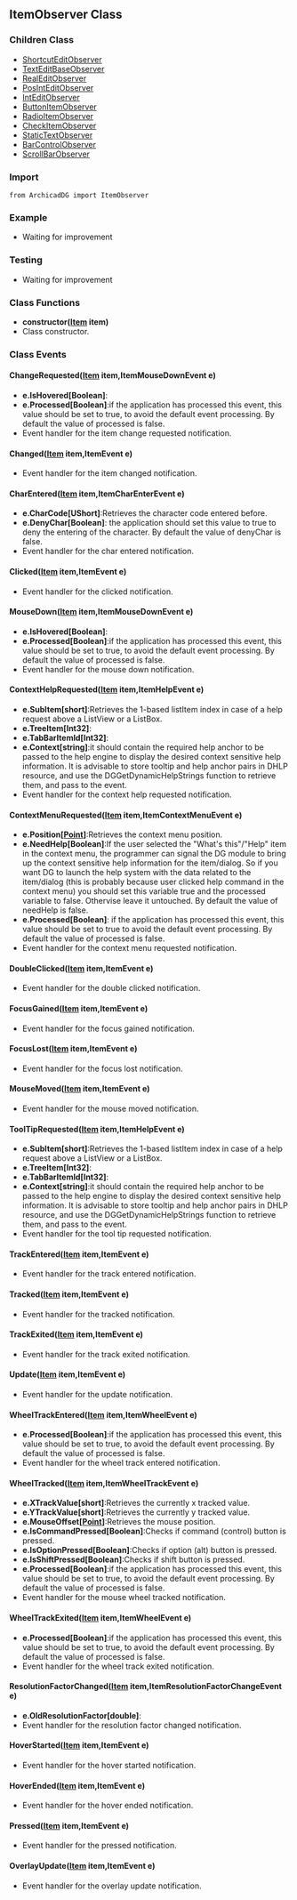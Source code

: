 ## ItemObserver Class

### Children Class
* [ShortcutEditObserver](../m_edit_control/ShortcutEdit_Observer.md)
* [TextEditBaseObserver](../m_edit_control/TextEditBase_Observer.md)
* [RealEditObserver](../m_edit_control/RealEdit_Observer.md)
* [PosIntEditObserver](../m_edit_control/PosIntEdit_Observer.md)
* [IntEditObserver](../m_edit_control/IntEdit_Observer.md)
* [ButtonItemObserver](../m_button/ButtonItem_Observer.md)
* [RadioItemObserver](../m_radio_item/RadioItem_Observer.md)
* [CheckItemObserver](../m_check_item/CheckItem_Observer.md)
* [StaticTextObserver](../m_static_item/StaticText_Observer.md)
* [BarControlObserver](../m_bar_control/BarControl_Observer.md)
* [ScrollBarObserver](../m_bar_control/ScrollBar_Observer.md)

### Import
```
from ArchicadDG import ItemObserver
``` 

### Example
* Waiting for improvement

### Testing
* Waiting for improvement

### Class Functions

* **constructor([Item](Item.md) item)**
* Class constructor.

### Class Events

#### ChangeRequested([Item](Item.md) item,ItemMouseDownEvent e)
* **e.IsHovered[Boolean]**:
* **e.Processed[Boolean]**:if the application has processed this event, this value should be set to true, to avoid the default event processing. By default the value of processed is false.
* Event handler for the item change requested notification.

#### Changed([Item](Item.md) item,ItemEvent e)
* Event handler for the item changed notification.

#### CharEntered([Item](Item.md) item,ItemCharEnterEvent e)
* **e.CharCode[UShort]**:Retrieves the character code entered before.
* **e.DenyChar[Boolean]**: the application should set this value to true to deny the entering of the character. By default the value of denyChar is false.
* Event handler for the char entered notification.

#### Clicked([Item](Item.md) item,ItemEvent e)
* Event handler for the clicked notification.

#### MouseDown([Item](Item.md) item,ItemMouseDownEvent e)
* **e.IsHovered[Boolean]**:
* **e.Processed[Boolean]**:if the application has processed this event, this value should be set to true, to avoid the default event processing. By default the value of processed is false.
* Event handler for the mouse down notification.

#### ContextHelpRequested([Item](Item.md) item,ItemHelpEvent e)
* **e.SubItem[short]**:Retrieves the 1-based listItem index in case of a help request above a ListView or a ListBox.
* **e.TreeItem[Int32]**:
* **e.TabBarItemId[Int32]**:
* **e.Context[string]**:it should contain the required help anchor to be passed to the help engine to display the desired context sensitive help information. It is advisable to store tooltip and help anchor pairs in DHLP resource, and use the DGGetDynamicHelpStrings function to retrieve them, and pass to the event.
* Event handler for the context help requested notification.

#### ContextMenuRequested([Item](Item.md) item,ItemContextMenuEvent e)
* **e.Position[[Point](../Point.md)]**:Retrieves the context menu position.
* **e.NeedHelp[Boolean]**:If the user selected the "What's this"/"Help" item in the context menu, the programmer can signal the DG module to bring up the context sensitive help information for the item/dialog. So if you want DG to launch the help system with the data related to the item/dialog (this is probably because user clicked help command in the context menu) you should set this variable true and the processed variable to false. Othervise leave it untouched. By default the value of needHelp is false.
* **e.Processed[Boolean]**: if the application has processed this event, this value should be set to true to avoid the default event processing. By default the value of processed is false.
* Event handler for the context menu requested notification.

#### DoubleClicked([Item](Item.md) item,ItemEvent e)
* Event handler for the double clicked notification.

#### FocusGained([Item](Item.md) item,ItemEvent e)
* Event handler for the focus gained notification.

#### FocusLost([Item](Item.md) item,ItemEvent e)
* Event handler for the focus lost notification.

#### MouseMoved([Item](Item.md) item,ItemEvent e)
* Event handler for the mouse moved notification.

#### ToolTipRequested([Item](Item.md) item,ItemHelpEvent e)
* **e.SubItem[short]**:Retrieves the 1-based listItem index in case of a help request above a ListView or a ListBox.
* **e.TreeItem[Int32]**:
* **e.TabBarItemId[Int32]**:
* **e.Context[string]**:it should contain the required help anchor to be passed to the help engine to display the desired context sensitive help information. It is advisable to store tooltip and help anchor pairs in DHLP resource, and use the DGGetDynamicHelpStrings function to retrieve them, and pass to the event.
* Event handler for the tool tip requested notification.

#### TrackEntered([Item](Item.md) item,ItemEvent e)
* Event handler for the track entered notification.

#### Tracked([Item](Item.md) item,ItemEvent e)
* Event handler for the tracked notification.

#### TrackExited([Item](Item.md) item,ItemEvent e)
* Event handler for the track exited notification.

#### Update([Item](Item.md) item,ItemEvent e)
* Event handler for the update notification.

#### WheelTrackEntered([Item](Item.md) item,ItemWheelEvent e)
* **e.Processed[Boolean]**:if the application has processed this event, this value should be set to true, to avoid the default event processing. By default the value of processed is false.
* Event handler for the wheel track entered notification.

#### WheelTracked([Item](Item.md) item,ItemWheelTrackEvent e)
* **e.XTrackValue[short]**:Retrieves the currently x tracked value.
* **e.YTrackValue[short]**:Retrieves the currently y tracked value.
* **e.MouseOffset[[Point](../Point.md)]**:Retrieves the mouse position.
* **e.IsCommandPressed[Boolean]**:Checks if command (control) button is pressed.
* **e.IsOptionPressed[Boolean]**:Checks if option (alt) button is pressed.
* **e.IsShiftPressed[Boolean]**:Checks if shift button is pressed.
* **e.Processed[Boolean]**:if the application has processed this event, this value should be set to true, to avoid the default event processing. By default the value of processed is false.
* Event handler for the mouse wheel tracked notification.

#### WheelTrackExited([Item](Item.md) item,ItemWheelEvent e)
* **e.Processed[Boolean]**:if the application has processed this event, this value should be set to true, to avoid the default event processing. By default the value of processed is false.
* Event handler for the wheel track exited notification.

#### ResolutionFactorChanged([Item](Item.md) item,ItemResolutionFactorChangeEvent e)
* **e.OldResolutionFactor[double]**:
* Event handler for the resolution factor changed notification.

#### HoverStarted([Item](Item.md) item,ItemEvent e)
* Event handler for the hover started notification.

#### HoverEnded([Item](Item.md) item,ItemEvent e)
* Event handler for the hover ended notification.

#### Pressed([Item](Item.md) item,ItemEvent e)
* Event handler for the pressed notification.

#### OverlayUpdate([Item](Item.md) item,ItemEvent e)
* Event handler for the overlay update notification.